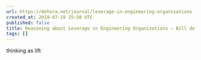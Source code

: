 ```yaml
---
url: https://dehora.net/journal/leverage-in-engineering-organisations
created_at: 2019-07-19 15:50 UTC
published: false
title: Reasoning about Leverage in Engineering Organisations — Bill de hÓra
tags: []
---
```


thinking as lift
